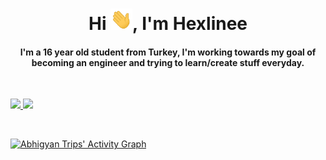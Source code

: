 <div align="center">
<h1 align="center">Hi <img width="35" src="https://github.com/1999AZZAR/1999AZZAR/blob/main/resources/img/waving.gif">, I'm Hexlinee</h1>
<h4 align="center">I'm a 16 year old student from Turkey, I'm working towards my goal of becoming an engineer and trying to learn/create stuff everyday.</h4>
</div>

<br/>
<p align="left">
  <a href="https://abhigyantrips.dev/">
  <img width="49.5%" src="https://github-readme-stats.vercel.app/api?username=Hexlinee&show_icons=true&theme=gruvbox&hide_border=true" />
    <img width="49.5%" src="https://github-readme-streak-stats.herokuapp.com/?user=Hexlinee&theme=gruvbox&hide_border=true" />
  </a>
</p>
<br>



[![Abhigyan Trips' Activity Graph](https://activity-graph.herokuapp.com/graph?username=Hexlinee&custom_title=Hexlinee's%20Contribution%20Graph&theme=gruvbox&bg_color=282828&hide_border=true&line=d1a01f&point=c58545)](https://abhigyantrips.dev)

